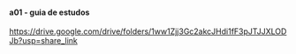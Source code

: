 #### a01 - guia de estudos

https://drive.google.com/drive/folders/1ww1Zjj3Gc2akcJHdi1fF3pJTJJXLODJb?usp=share_link